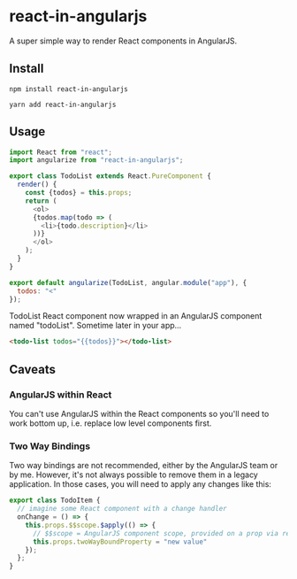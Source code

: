 # react-in-angularjs

A super simple way to render React components in AngularJS.

## Install
`npm install react-in-angularjs`

`yarn add react-in-angularjs`

## Usage

```js
import React from "react";
import angularize from "react-in-angularjs";

export class TodoList extends React.PureComponent {
  render() {
    const {todos} = this.props;
    return (
      <ol>
      {todos.map(todo => (
        <li>{todo.description}</li>
      ))}
      </ol>
    );
  }
}

export default angularize(TodoList, angular.module("app"), {
  todos: "<"	
});
```

TodoList React component now wrapped in an AngularJS component named "todoList". Sometime later in your app...

```html
<todo-list todos="{{todos}}"></todo-list>
```

## Caveats

### AngularJS within React

You can't use AngularJS within the React components so you'll need to work bottom up, i.e. replace low level
components first.

### Two Way Bindings

Two way bindings are not recommended, either by the AngularJS team or by me. However, it's not always possible to
remove them in a legacy application. In those cases, you will need to apply any changes like this:

```js
export class TodoItem {
  // imagine some React component with a change handler
  onChange = () => {
    this.props.$$scope.$apply(() => {
      // $$scope = AngularJS component scope, provided on a prop via react-in-angularjs
      this.props.twoWayBoundProperty = "new value"
    });
  };
}
```